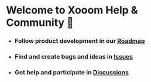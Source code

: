 # Welcome to Xooom Help & Community 👋

- ### Follow product development in our [Roadmap](https://github.com/orgs/xooom-dev/projects/1)
- ### Find and create bugs and ideas in [Issues](https://github.com/xooom-dev/roadmap/issues)
- ### Get help and participate in [Discussions](https://github.com/xooom-dev/roadmap/discussions)
